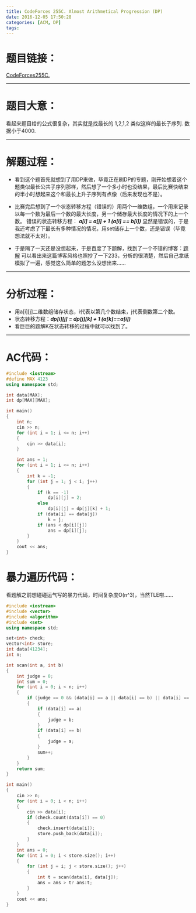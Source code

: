 ```yaml
---
title: CodeForces 255C. Almost Arithmetical Progression (DP)
date: 2016-12-05 17:50:28
categories: [ACM, DP]
tags:
---
```

# 题目链接：

[CodeForces255C.](http://codeforces.com/contest/255/problem/C)


----------
# 题目大意：
看起来题目给的公式很复杂，其实就是找最长的 1,2,1,2 类似这样的最长子序列.
数据小于4000.


----------
# 解题过程：

 - 看到这个题首先就想到了用DP来做，毕竟正在刷DP的专题，刚开始想着这个题类似最长公共子序列那样，然后想了一个多小时也没结果，最后比赛快结束的半小时想起来这个和最长上升子序列有点像（后来发现也不是）。
 
 - 比赛完后想到了一个状态转移方程（错误的）用两个一维数组，一个用来记录以每一个数为最后一个数的最大长度，另一个储存最大长度的情况下的上一个数。
错误的状态转移方程：				 ***a[i] = a[j] + 1 (a[i] == b[i])***
  显然是错误的，于是我还考虑了下最长有多种情况的情况，用set储存上一个数，还是错误（毕竟想法就不太对）。
  
 - 于是隔了一天还是没想起来，于是百度了下题解，找到了一个不错的博客：[题解](http://blog.csdn.net/qq_24451605/article/details/48659235)
 可以看出来这篇博客风格也照抄了一下233，分析的很清楚，然后自己拿纸模拟了一遍，感觉这么简单的题怎么没想出来……


----------
# 分析过程：

 - 用a[i][j]二维数组储存状态，i代表以第几个数结束，j代表倒数第二个数。
 - 状态转移方程：***dp[i][j]  =  dp[j][k] + 1 (a[k]==a[i])***
 - 看巨巨的题解K在状态转移的过程中就可以找到了。

----------
# AC代码：

```cpp
#include <iostream>
#define MAX 4123
using namespace std;

int data[MAX];
int dp[MAX][MAX];

int main()
{
    int n;
    cin >> n;
    for (int i = 1; i <= n; i++)
    {
        cin >> data[i];
    }

    int ans = 1;
    for (int i = 1; i <= n; i++)
    {
        int k = -1;
        for (int j = 1; j < i; j++)
        {
            if (k == -1)
                dp[i][j] = 2;
            else
                dp[i][j] = dp[j][k] + 1;
            if (data[i] == data[j])
                k = j;
            if (ans < dp[i][j])
                ans = dp[i][j];
        }
    }
    cout << ans;
}
```
# 暴力遍历代码：
看题解之前想碰碰运气写的暴力代码，时间复杂度O(n^3)，当然TLE啦……

```cpp
#include <iostream>
#include <vector>
#include <algorithm>
#include <set>
using namespace std;

set<int> check;
vector<int> store;
int data[41234];
int n;

int scan(int a, int b)
{
    int judge = 0;
    int sum = 0;
    for (int i = 0; i < n; i++)
    {
        if (judge == 0 && (data[i] == a || data[i] == b) || data[i] == judge)
        {
            if (data[i] == a)
            {
                judge = b;
            }
            if (data[i] == b)
            {
                judge = a;
            }
            sum++;
        }
    }
    return sum;
}

int main()
{
    cin >> n;
    for (int i = 0; i < n; i++)
    {
        cin >> data[i];
        if (check.count(data[i]) == 0)
        {
            check.insert(data[i]);
            store.push_back(data[i]);
        }
    }
    int ans = 0;
    for (int i = 0; i < store.size(); i++)
    {
        for (int j = i; j < store.size(); j++)
        {
            int t = scan(data[i], data[j]);
            ans = ans > t? ans:t;
        }
    }
    cout << ans;
}
```